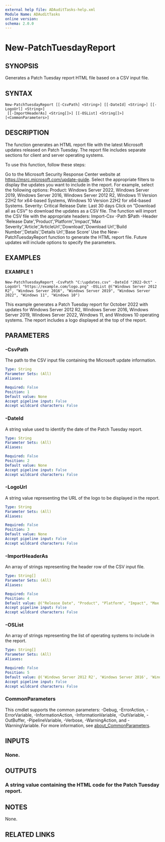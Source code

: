 ```yaml
---
external help file: ADAuditTasks-help.xml
Module Name: ADAuditTasks
online version:
schema: 2.0.0
---
```


# New-PatchTuesdayReport

## SYNOPSIS
Generates a Patch Tuesday report HTML file based on a CSV input file.

## SYNTAX

```
New-PatchTuesdayReport [[-CsvPath] <String>] [[-DateId] <String>] [[-LogoUrl] <String>]
 [[-ImportHeaderAs] <String[]>] [[-OSList] <String[]>] [<CommonParameters>]
```

## DESCRIPTION
The function generates an HTML report file with the latest Microsoft updates released on Patch Tuesday.
The report file includes separate sections for client and server operating systems.

To use this function, follow these steps:

Go to the Microsoft Security Response Center website at https://msrc.microsoft.com/update-guide.
Select the appropriate filters to display the updates you want to include in the report.
For example, select the following options:
    Product:
    Windows Server 2022, Windows Server 2019, Windows Server 2016, Windows Server 2012 R2, Windows 11 Version 22H2 for x64-based Systems, Windows 10 Version 22H2 for x64-based Systems.
    Severity: Critical
    Release Date: Last 30 days
Click on "Download all as CSV" to download the updates as a CSV file.
The function will import the CSV file with the appropriate headers:
    Import-Csv -Path $Path -Header 'Release Date','Product','Platform','Impact','Max Severity','Article','ArticleUrl','Download','Download Url','Build Number','Details','Details Url','Base Score'
Use the New-PatchTuesdayReport function to generate the HTML report file.
Future updates will include options to specify the parameters.

## EXAMPLES

### EXAMPLE 1
```
New-PatchTuesdayReport -CsvPath "C:\updates.csv" -DateId "2022-Oct" -LogoUrl "https://example.com/logo.png" -OSList @("Windows Server 2012 R2", "Windows Server 2016", "Windows Server 2019", "Windows Server 2022", "Windows 11", "Windows 10")
```

This example generates a Patch Tuesday report for October 2022 with updates for Windows Server 2012 R2, Windows Server 2016, Windows Server 2019, Windows Server 2022, Windows 11, and Windows 10 operating systems.
The report includes a logo displayed at the top of the report.

## PARAMETERS

### -CsvPath
The path to the CSV input file containing the Microsoft update information.

```yaml
Type: String
Parameter Sets: (All)
Aliases:

Required: False
Position: 1
Default value: None
Accept pipeline input: False
Accept wildcard characters: False
```

### -DateId
A string value used to identify the date of the Patch Tuesday report.

```yaml
Type: String
Parameter Sets: (All)
Aliases:

Required: False
Position: 2
Default value: None
Accept pipeline input: False
Accept wildcard characters: False
```

### -LogoUrl
A string value representing the URL of the logo to be displayed in the report.

```yaml
Type: String
Parameter Sets: (All)
Aliases:

Required: False
Position: 3
Default value: None
Accept pipeline input: False
Accept wildcard characters: False
```

### -ImportHeaderAs
An array of strings representing the header row of the CSV input file.

```yaml
Type: String[]
Parameter Sets: (All)
Aliases:

Required: False
Position: 4
Default value: @("Release Date", "Product", "Platform", "Impact", "Max Severity", "Article", "ArticleUrl", "Download", "Download Url", "Build Number", "Details", "Details Url", "Base Score")
Accept pipeline input: False
Accept wildcard characters: False
```

### -OSList
An array of strings representing the list of operating systems to include in the report.

```yaml
Type: String[]
Parameter Sets: (All)
Aliases:

Required: False
Position: 5
Default value: @('Windows Server 2012 R2', 'Windows Server 2016', 'Windows Server 2019', 'Windows Server 2022', 'Windows 11', 'Windows 10')
Accept pipeline input: False
Accept wildcard characters: False
```

### CommonParameters
This cmdlet supports the common parameters: -Debug, -ErrorAction, -ErrorVariable, -InformationAction, -InformationVariable, -OutVariable, -OutBuffer, -PipelineVariable, -Verbose, -WarningAction, and -WarningVariable. For more information, see [about_CommonParameters](http://go.microsoft.com/fwlink/?LinkID=113216).

## INPUTS

### None.
## OUTPUTS

### A string value containing the HTML code for the Patch Tuesday report.
## NOTES
None.

## RELATED LINKS
